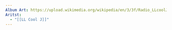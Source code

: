 ```yaml
---
Album Art: https://upload.wikimedia.org/wikipedia/en/3/3f/Radio_LLcoolJ.jpg
Aritst:
  - "[[LL Cool J]]"
---
```

